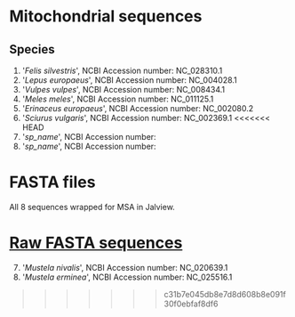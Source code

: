 # Mitochondrial sequences 

## Species

1. '*Felis silvestris*', NCBI Accession number: NC_028310.1
2. '*Lepus europaeus*', NCBI Accession number: NC_004028.1
3. '*Vulpes vulpes*', NCBI Accession number: NC_008434.1
4. '*Meles meles*', NCBI Accession number: NC_011125.1
5. '*Erinaceus europaeus*', NCBI Accession number: NC_002080.2
6. '*Sciurus vulgaris*', NCBI Accession number: NC_002369.1
<<<<<<< HEAD
7. '*sp_name*', NCBI Accession number: 
8. '*sp_name*', NCBI Accession number: 

# FASTA files

All 8 sequences wrapped for MSA in Jalview.

[Raw FASTA sequences](all_sequences.FASTA)
=======
7. '*Mustela nivalis*', NCBI Accession number: NC_020639.1
8. '*Mustela erminea*', NCBI Accession number: NC_025516.1
>>>>>>> c31b7e045db8e7d8d608b8e091f30f0ebfaf8df6
